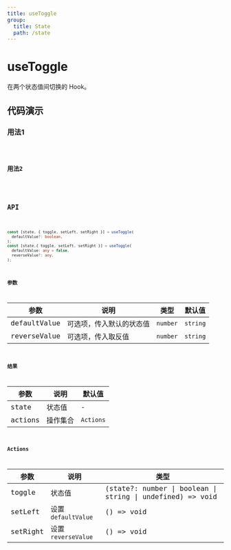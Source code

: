 ```yaml
---
title: useToggle
group:
  title: State
  path: /state
---
```


# useToggle

在两个状态值间切换的 Hook。



## 代码演示

### 用法1


<code src="./demos/demo1.tsx" />

### 用法2


<code src="./demos/demo2.tsx" />



## API

```typescript

const [state, { toggle, setLeft, setRight }] = useToggle(
  defaultValue?: boolean,
);
const [state,{ toggle, setLeft, setRight }] = useToggle(
  defaultValue: any = false,
  reverseValue?: any,
);


```

### 参数

| 参数 | 说明                                     | 类型         | 默认值 |
| ---- | ---------------------------------------- | ------------ | ------ |
| defaultValue	   | 可选项，传入默认的状态值 | `number` | `string` | `boolean` | `undefined`  |  false     |
| reverseValue	   | 可选项，传入取反值      | `number` | `string` | `boolean` | `undefined`  |    -       |


### 结果

| 参数 | 说明                                     | 默认值 |
| ---- | ----------------------------------------| ------ |
| state   | 状态值 | -      |
| actions   | 操作集合	 | `Actions`    |



### Actions

| 参数 | 说明                                     | 类型         |
| ---- | ----------------------------------------| ---------- |
| toggle   |   状态值                             | (state?: number \| boolean \| string \| undefined) => void    |
| setLeft  |   设置`defaultValue`                 | () => void   |
| setRight |   设置`reverseValue`                 | () => void    |




